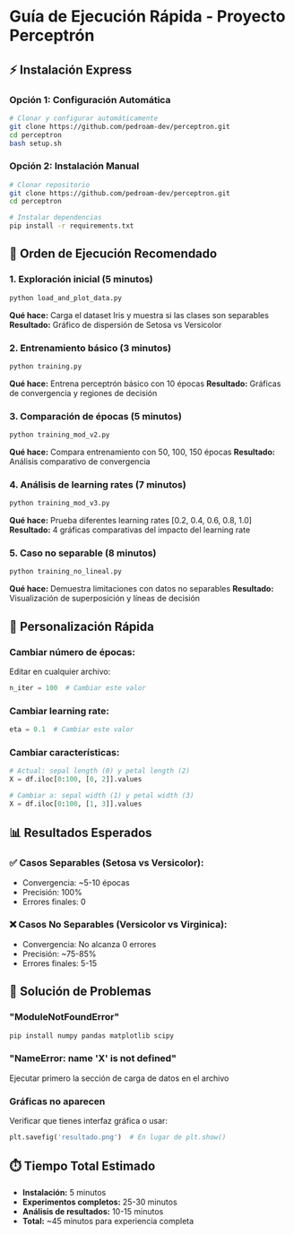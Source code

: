 # Guía de Ejecución Rápida - Proyecto Perceptrón

## ⚡ Instalación Express

### Opción 1: Configuración Automática
```bash
# Clonar y configurar automáticamente
git clone https://github.com/pedroam-dev/perceptron.git
cd perceptron
bash setup.sh
```

### Opción 2: Instalación Manual
```bash
# Clonar repositorio
git clone https://github.com/pedroam-dev/perceptron.git
cd perceptron

# Instalar dependencias
pip install -r requirements.txt
```

## 🎯 Orden de Ejecución Recomendado

### 1. Exploración inicial (5 minutos)
```bash
python load_and_plot_data.py
```
**Qué hace:** Carga el dataset Iris y muestra si las clases son separables
**Resultado:** Gráfico de dispersión de Setosa vs Versicolor

### 2. Entrenamiento básico (3 minutos)
```bash
python training.py
```
**Qué hace:** Entrena perceptrón básico con 10 épocas
**Resultado:** Gráficas de convergencia y regiones de decisión

### 3. Comparación de épocas (5 minutos)
```bash
python training_mod_v2.py
```
**Qué hace:** Compara entrenamiento con 50, 100, 150 épocas
**Resultado:** Análisis comparativo de convergencia

### 4. Análisis de learning rates (7 minutos)
```bash
python training_mod_v3.py
```
**Qué hace:** Prueba diferentes learning rates [0.2, 0.4, 0.6, 0.8, 1.0]
**Resultado:** 4 gráficas comparativas del impacto del learning rate

### 5. Caso no separable (8 minutos)
```bash
python training_no_lineal.py
```
**Qué hace:** Demuestra limitaciones con datos no separables
**Resultado:** Visualización de superposición y líneas de decisión

## 🔧 Personalización Rápida

### Cambiar número de épocas:
Editar en cualquier archivo:
```python
n_iter = 100  # Cambiar este valor
```

### Cambiar learning rate:
```python
eta = 0.1  # Cambiar este valor
```

### Cambiar características:
```python
# Actual: sepal length (0) y petal length (2)
X = df.iloc[0:100, [0, 2]].values

# Cambiar a: sepal width (1) y petal width (3)
X = df.iloc[0:100, [1, 3]].values
```

## 📊 Resultados Esperados

### ✅ Casos Separables (Setosa vs Versicolor):
- Convergencia: ~5-10 épocas
- Precisión: 100%
- Errores finales: 0

### ❌ Casos No Separables (Versicolor vs Virginica):
- Convergencia: No alcanza 0 errores
- Precisión: ~75-85%
- Errores finales: 5-15

## 🚨 Solución de Problemas

### "ModuleNotFoundError"
```bash
pip install numpy pandas matplotlib scipy
```

### "NameError: name 'X' is not defined"
Ejecutar primero la sección de carga de datos en el archivo

### Gráficas no aparecen
Verificar que tienes interfaz gráfica o usar:
```python
plt.savefig('resultado.png')  # En lugar de plt.show()
```

## ⏱️ Tiempo Total Estimado
- **Instalación:** 5 minutos
- **Experimentos completos:** 25-30 minutos
- **Análisis de resultados:** 10-15 minutos
- **Total:** ~45 minutos para experiencia completa